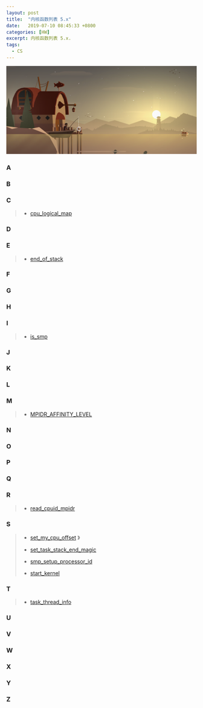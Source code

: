 ```yaml
---
layout: post
title:  "内核函数列表 5.x"
date:   2019-07-10 08:45:33 +0800
categories: [HW]
excerpt: 内核函数列表 5.x.
tags:
  - CS
---
```


![](https://raw.githubusercontent.com/EmulateSpace/PictureSet/master/BiscuitOS/kernel/INDA00001.png)

### A

### B

### C

> - [cpu_logical_map](https://biscuitos.github.io/blog/SOURCECODE/#A0009)

### D

### E

> - [end_of_stack](https://biscuitos.github.io/blog/SOURCECODE/#A0002)

### F

### G

### H

### I

> - [is_smp](https://biscuitos.github.io/blog/SOURCECODE/#A0006)

### J

### K

### L

### M

> - [MPIDR_AFFINITY_LEVEL](https://biscuitos.github.io/blog/SOURCECODE/#A0008)

### N

### O

### P

### Q

### R

> - [read_cpuid_mpidr](https://biscuitos.github.io/blog/SOURCECODE/#A0007)

### S

> - [set_my_cpu_offset](https://biscuitos.github.io/blog/SOURCECODE/#A0010)
》
> - [set_task_stack_end_magic](https://biscuitos.github.io/blog/SOURCECODE/#A0001)
>
> - [smp_setup_processor_id](https://biscuitos.github.io/blog/SOURCECODE/#A0004)
>
> - [start_kernel](https://biscuitos.github.io/blog/SOURCECODE/#A0000)


### T

> - [task_thread_info](https://biscuitos.github.io/blog/SOURCECODE/#A0003)

### U

### V

### W

### X

### Y

### Z
